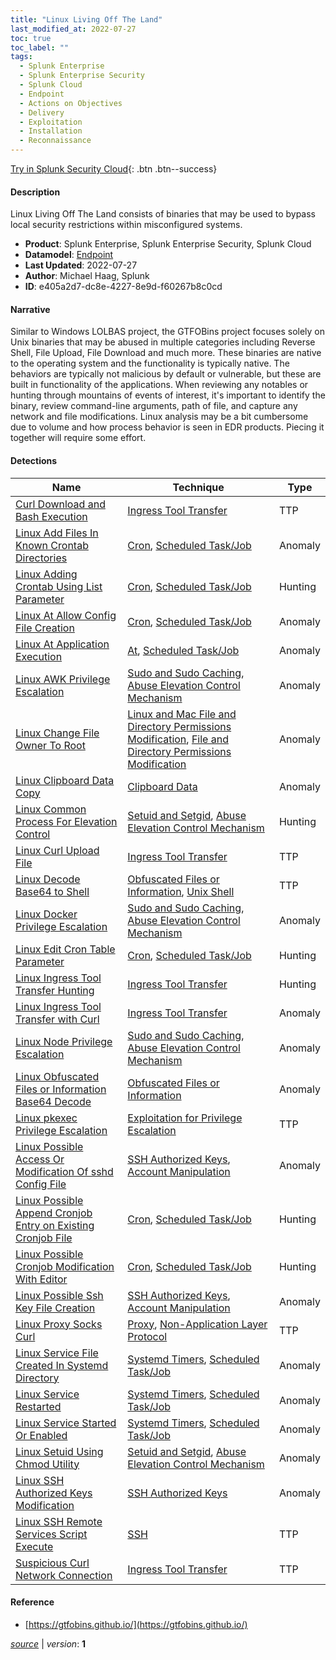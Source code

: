 ```yaml
---
title: "Linux Living Off The Land"
last_modified_at: 2022-07-27
toc: true
toc_label: ""
tags:
  - Splunk Enterprise
  - Splunk Enterprise Security
  - Splunk Cloud
  - Endpoint
  - Actions on Objectives
  - Delivery
  - Exploitation
  - Installation
  - Reconnaissance
---
```


[Try in Splunk Security Cloud](https://www.splunk.com/en_us/cyber-security.html){: .btn .btn--success}

#### Description

Linux Living Off The Land consists of binaries that may be used to bypass local security restrictions within misconfigured systems.

- **Product**: Splunk Enterprise, Splunk Enterprise Security, Splunk Cloud
- **Datamodel**: [Endpoint](https://docs.splunk.com/Documentation/CIM/latest/User/Endpoint)
- **Last Updated**: 2022-07-27
- **Author**: Michael Haag, Splunk
- **ID**: e405a2d7-dc8e-4227-8e9d-f60267b8c0cd

#### Narrative

Similar to Windows LOLBAS project, the GTFOBins project focuses solely on Unix binaries that may be abused in multiple categories including Reverse Shell, File Upload, File Download and much more. These binaries are native to the operating system and the functionality is typically native. The behaviors are typically not malicious by default or vulnerable, but these are built in functionality of the applications. When reviewing any notables or hunting through mountains of events of interest, it's important to identify the binary, review command-line arguments, path of file, and capture any network and file modifications. Linux analysis may be a bit cumbersome due to volume and how process behavior is seen in EDR products. Piecing it together will require some effort.

#### Detections

| Name        | Technique   | Type         |
| ----------- | ----------- |--------------|
| [Curl Download and Bash Execution](/endpoint/curl_download_and_bash_execution/) | [Ingress Tool Transfer](/tags/#ingress-tool-transfer)| TTP |
| [Linux Add Files In Known Crontab Directories](/endpoint/linux_add_files_in_known_crontab_directories/) | [Cron](/tags/#cron), [Scheduled Task/Job](/tags/#scheduled-task/job)| Anomaly |
| [Linux Adding Crontab Using List Parameter](/endpoint/linux_adding_crontab_using_list_parameter/) | [Cron](/tags/#cron), [Scheduled Task/Job](/tags/#scheduled-task/job)| Hunting |
| [Linux At Allow Config File Creation](/endpoint/linux_at_allow_config_file_creation/) | [Cron](/tags/#cron), [Scheduled Task/Job](/tags/#scheduled-task/job)| Anomaly |
| [Linux At Application Execution](/endpoint/linux_at_application_execution/) | [At](/tags/#at), [Scheduled Task/Job](/tags/#scheduled-task/job)| Anomaly |
| [Linux AWK Privilege Escalation](/endpoint/linux_awk_privilege_escalation/) | [Sudo and Sudo Caching](/tags/#sudo-and-sudo-caching), [Abuse Elevation Control Mechanism](/tags/#abuse-elevation-control-mechanism)| Anomaly |
| [Linux Change File Owner To Root](/endpoint/linux_change_file_owner_to_root/) | [Linux and Mac File and Directory Permissions Modification](/tags/#linux-and-mac-file-and-directory-permissions-modification), [File and Directory Permissions Modification](/tags/#file-and-directory-permissions-modification)| Anomaly |
| [Linux Clipboard Data Copy](/endpoint/linux_clipboard_data_copy/) | [Clipboard Data](/tags/#clipboard-data)| Anomaly |
| [Linux Common Process For Elevation Control](/endpoint/linux_common_process_for_elevation_control/) | [Setuid and Setgid](/tags/#setuid-and-setgid), [Abuse Elevation Control Mechanism](/tags/#abuse-elevation-control-mechanism)| Hunting |
| [Linux Curl Upload File](/endpoint/linux_curl_upload_file/) | [Ingress Tool Transfer](/tags/#ingress-tool-transfer)| TTP |
| [Linux Decode Base64 to Shell](/endpoint/linux_decode_base64_to_shell/) | [Obfuscated Files or Information](/tags/#obfuscated-files-or-information), [Unix Shell](/tags/#unix-shell)| TTP |
| [Linux Docker Privilege Escalation](/endpoint/linux_docker_privilege_escalation/) | [Sudo and Sudo Caching](/tags/#sudo-and-sudo-caching), [Abuse Elevation Control Mechanism](/tags/#abuse-elevation-control-mechanism)| Anomaly |
| [Linux Edit Cron Table Parameter](/endpoint/linux_edit_cron_table_parameter/) | [Cron](/tags/#cron), [Scheduled Task/Job](/tags/#scheduled-task/job)| Hunting |
| [Linux Ingress Tool Transfer Hunting](/endpoint/linux_ingress_tool_transfer_hunting/) | [Ingress Tool Transfer](/tags/#ingress-tool-transfer)| Hunting |
| [Linux Ingress Tool Transfer with Curl](/endpoint/linux_ingress_tool_transfer_with_curl/) | [Ingress Tool Transfer](/tags/#ingress-tool-transfer)| Anomaly |
| [Linux Node Privilege Escalation](/endpoint/linux_node_privilege_escalation/) | [Sudo and Sudo Caching](/tags/#sudo-and-sudo-caching), [Abuse Elevation Control Mechanism](/tags/#abuse-elevation-control-mechanism)| Anomaly |
| [Linux Obfuscated Files or Information Base64 Decode](/endpoint/linux_obfuscated_files_or_information_base64_decode/) | [Obfuscated Files or Information](/tags/#obfuscated-files-or-information)| Anomaly |
| [Linux pkexec Privilege Escalation](/endpoint/linux_pkexec_privilege_escalation/) | [Exploitation for Privilege Escalation](/tags/#exploitation-for-privilege-escalation)| TTP |
| [Linux Possible Access Or Modification Of sshd Config File](/endpoint/linux_possible_access_or_modification_of_sshd_config_file/) | [SSH Authorized Keys](/tags/#ssh-authorized-keys), [Account Manipulation](/tags/#account-manipulation)| Anomaly |
| [Linux Possible Append Cronjob Entry on Existing Cronjob File](/endpoint/linux_possible_append_cronjob_entry_on_existing_cronjob_file/) | [Cron](/tags/#cron), [Scheduled Task/Job](/tags/#scheduled-task/job)| Hunting |
| [Linux Possible Cronjob Modification With Editor](/endpoint/linux_possible_cronjob_modification_with_editor/) | [Cron](/tags/#cron), [Scheduled Task/Job](/tags/#scheduled-task/job)| Hunting |
| [Linux Possible Ssh Key File Creation](/endpoint/linux_possible_ssh_key_file_creation/) | [SSH Authorized Keys](/tags/#ssh-authorized-keys), [Account Manipulation](/tags/#account-manipulation)| Anomaly |
| [Linux Proxy Socks Curl](/endpoint/linux_proxy_socks_curl/) | [Proxy](/tags/#proxy), [Non-Application Layer Protocol](/tags/#non-application-layer-protocol)| TTP |
| [Linux Service File Created In Systemd Directory](/endpoint/linux_service_file_created_in_systemd_directory/) | [Systemd Timers](/tags/#systemd-timers), [Scheduled Task/Job](/tags/#scheduled-task/job)| Anomaly |
| [Linux Service Restarted](/endpoint/linux_service_restarted/) | [Systemd Timers](/tags/#systemd-timers), [Scheduled Task/Job](/tags/#scheduled-task/job)| Anomaly |
| [Linux Service Started Or Enabled](/endpoint/linux_service_started_or_enabled/) | [Systemd Timers](/tags/#systemd-timers), [Scheduled Task/Job](/tags/#scheduled-task/job)| Anomaly |
| [Linux Setuid Using Chmod Utility](/endpoint/linux_setuid_using_chmod_utility/) | [Setuid and Setgid](/tags/#setuid-and-setgid), [Abuse Elevation Control Mechanism](/tags/#abuse-elevation-control-mechanism)| Anomaly |
| [Linux SSH Authorized Keys Modification](/endpoint/linux_ssh_authorized_keys_modification/) | [SSH Authorized Keys](/tags/#ssh-authorized-keys)| Anomaly |
| [Linux SSH Remote Services Script Execute](/endpoint/linux_ssh_remote_services_script_execute/) | [SSH](/tags/#ssh)| TTP |
| [Suspicious Curl Network Connection](/endpoint/suspicious_curl_network_connection/) | [Ingress Tool Transfer](/tags/#ingress-tool-transfer)| TTP |

#### Reference

* [https://gtfobins.github.io/](https://gtfobins.github.io/)



[*source*](https://github.com/splunk/security_content/tree/develop/stories/linux_living_off_the_land.yml) \| *version*: **1**